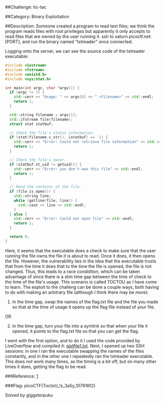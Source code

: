 ##Challenge: tic-tac

##Category: Binary Exploitation

##Description: Someone created a program to read text files; we think the program reads files with root privileges but apparently it only accepts to read files that are owned by the user running it. ssh to saturn.picoctf.net:[PORT], and run the binary named "txtreader" once connected.

Logging onto the server, we can see the source code of the txtreader executable:

```c++
#include <iostream>
#include <fstream>
#include <unistd.h>
#include <sys/stat.h>

int main(int argc, char *argv[]) {
  if (argc != 2) {
    std::cerr << "Usage: " << argv[0] << " <filename>" << std::endl;
    return 1;
  }

  std::string filename = argv[1];
  std::ifstream file(filename);
  struct stat statbuf;

  // Check the file's status information.
  if (stat(filename.c_str(), &statbuf) == -1) {
    std::cerr << "Error: Could not retrieve file information" << std::endl;
    return 1;
  }

  // Check the file's owner.
  if (statbuf.st_uid != getuid()) {
    std::cerr << "Error: you don't own this file" << std::endl;
    return 1;
  }

  // Read the contents of the file.
  if (file.is_open()) {
    std::string line;
    while (getline(file, line)) {
      std::cout << line << std::endl;
    }
  } else {
    std::cerr << "Error: Could not open file" << std::endl;
    return 1;
  }

  return 0;
}
```

Here, it seems that the executable does a check to make sure that the user running the file owns the file it is about to read. Once it does, it then opens the file. However, the vulnerability lies in the idea that the executable trusts that from the time it does that to the time the file is opened, the file is not changed. Thus, this leads to a race condidtion, which can be taken advantage of since there is a slim time gap between the time of check to the time of the file's usage. This scenario is called TOCTOU as I have come to learn. The exploit to the challeng can be done a couple ways, both having to do with making an arbitrary file (although I think there may be more):

1. In the time gap, swap the names of the flag.txt file and the file you made so that at the time of usage it opens up the flag file instead of your file.

OR

2. In the time gap, turn your file into a symlink so that when your file it opened, it points to the flag.txt file so that you can get the flag.

I went with the first option, and to do it I used the code provided by LiveOverflow and compiled it: [gistfile1.txt](https://gist.github.com/LiveOverflow/590edaf5cf3adeea31c73e303692dec0). Next, I opened up two SSH sessions: in one I ran the executable swapping the names of the files constantly, and in the other one I repeatedly ran the txtreader executable. This does not work many times, as the timing is a bit off, but on many other times it does, getting the flag to be read.

###Reference: [1](https://en.wikipedia.org/wiki/Time-of-check_to_time-of-use)

###Flag: picoCTF{ToctoU_!s_3a5y_107916f2}

Solved by giggsterpuku
